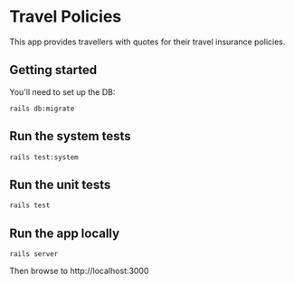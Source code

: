 # Travel Policies

This app provides travellers with quotes for their travel insurance policies.

## Getting started

You'll need to set up the DB:

```shell
rails db:migrate
```

## Run the system tests

```shell
rails test:system
```

## Run the unit tests

```shell
rails test
```

## Run the app locally

```shell
rails server
```

Then browse to http://localhost:3000
